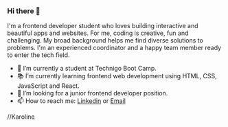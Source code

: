 ### Hi there 👋

I'm a frontend developer student who loves building interactive and beautiful apps and websites. For me, coding is creative, fun and challenging. My broad background helps me find diverse solutions to problems. I'm an experienced coordinator and a happy team member ready to enter the tech field.

- 🔭 I’m currently a student at Technigo Boot Camp.
- 📚 I’m currently learning frontend web development using HTML, CSS, JavaScript and React.
- 👯 I’m looking for a junior frontend developer position. 
- 📫 How to reach me: [Linkedin](https://www.linkedin.com/in/karoline-mann-56a2315a/) or [Email](mailto:karro_aaa@hotmail.com)

//Karoline

